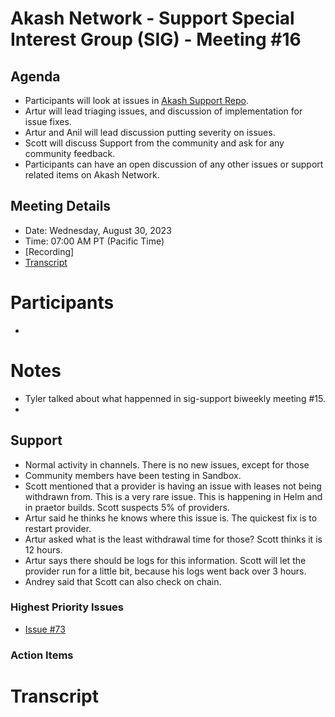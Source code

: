 
# Akash Network - Support Special Interest Group (SIG) - Meeting #16

## Agenda

- Participants will look at issues in [Akash Support Repo](https://github.com/akash-network/support/issues). 
- Artur will lead triaging issues, and discussion of implementation for issue fixes.
- Artur and Anil will lead discussion putting severity on issues. 
- Scott will discuss Support from the community and ask for any community feedback. 
- Participants can have an open discussion of any other issues or support related items on Akash Network.

## Meeting Details

- Date: Wednesday, August 30, 2023
- Time: 07:00 AM PT (Pacific Time)
- [Recording]
- [Transcript](#transcript)

# Participants

-


# Notes

- Tyler talked about what happenned in sig-support biweekly meeting #15.
-



## Support

- Normal activity in channels. There is no new issues, except for those
- Community members have been testing in Sandbox.
- Scott mentioned that a provider is having an issue with leases not being withdrawn from. This is a very rare issue. This is happening in Helm and in praetor builds. Scott suspects 5% of providers.
- Artur said he thinks he knows where this issue is. The quickest fix is to restart provider.
- Artur asked what is the least withdrawal time for those? Scott thinks it is 12 hours.
- Artur says there should be logs for this information. Scott will let the provider run for a little bit, because his logs went back over 3 hours.
- Andrey said that Scott can also check on chain. 



### Highest Priority Issues

- [Issue #73](https://github.com/akash-network/support/issues/73)



### Action Items


# **Transcript**
